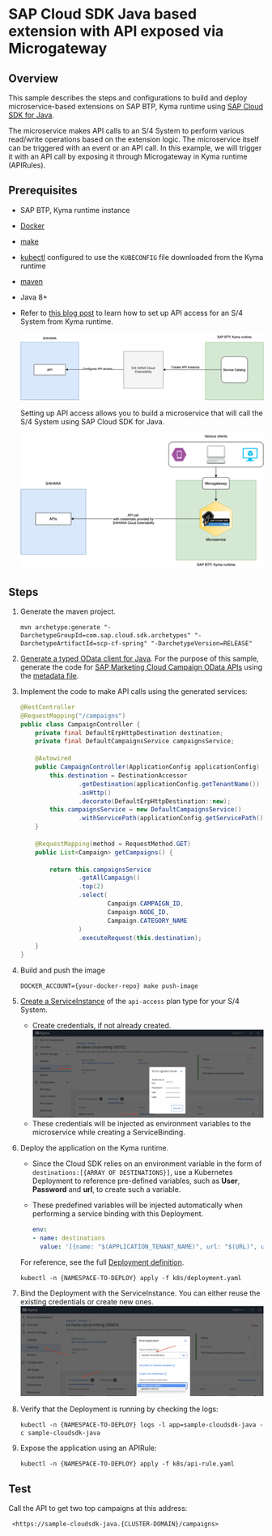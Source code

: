 # SAP Cloud SDK Java based extension with API exposed via Microgateway

## Overview

This sample describes the steps and configurations to build and deploy microservice-based extensions on SAP BTP, Kyma runtime using [SAP Cloud SDK for Java](https://sap.github.io/cloud-sdk/docs/java/getting-started).

The microservice makes API calls to an S/4 System to perform various read/write operations based on the extension logic. The microservice itself can be triggered with an event or an API call. In this example, we will trigger it with an API call by exposing it through Microgateway in Kyma runtime (APIRules).

## Prerequisites

* SAP BTP, Kyma runtime instance
* [Docker](https://www.docker.com/)
* [make](https://www.gnu.org/software/make/)
* [kubectl](https://kubernetes.io/docs/tasks/tools/install-kubectl/) configured to use the `KUBECONFIG` file downloaded from the Kyma runtime
* [maven](http://maven.apache.org/download.cgi)
* Java 8+
* Refer to [this blog post](https://blogs.sap.com/2020/09/30/use-sap-cloud-platform-kyma-runtime-to-extend-sap-marketing-cloud/) to learn how to set up API access for an S/4 System from Kyma runtime.

  ![config](assets/s4hana-api-config.png)

  Setting up API access allows you to build a microservice that will call the S/4 System using SAP Cloud SDK for Java.

  ![runtime](assets/s4hana-api-runtime.png)

## Steps

1. Generate the maven project.

    ```shell
    mvn archetype:generate "-DarchetypeGroupId=com.sap.cloud.sdk.archetypes" "-DarchetypeArtifactId=scp-cf-spring" "-DarchetypeVersion=RELEASE"
    ```

2. [Generate a typed OData client for Java](https://sap.github.io/cloud-sdk/docs/java/features/odata/generate-typed-odata-v2-and-v4-client-for-java). For the purpose of this sample, generate the code for [SAP Marketing Cloud Campaign OData APIs](https://help.sap.com/viewer/0f9408e4921e4ba3bb4a7a1f75f837a7/1911.500/en-US/f2ae5a181b274befbb07183d2c4ac61a.html) using the [metadata file](application/edmx/campaigns.xml).

3. Implement the code to make API calls using the generated services:

    ```java
    @RestController
    @RequestMapping("/campaigns")
    public class CampaignController {
        private final DefaultErpHttpDestination destination;
        private final DefaultCampaignsService campaignsService;

        @Autowired
        public CampaignController(ApplicationConfig applicationConfig) {
            this.destination = DestinationAccessor
                    .getDestination(applicationConfig.getTenantName())
                    .asHttp()
                    .decorate(DefaultErpHttpDestination::new);
            this.campaignsService = new DefaultCampaignsService()
                    .withServicePath(applicationConfig.getServicePath());
        }

        @RequestMapping(method = RequestMethod.GET)
        public List<Campaign> getCampaigns() {

            return this.campaignsService
                    .getAllCampaign()
                    .top(2)
                    .select(
                            Campaign.CAMPAIGN_ID,
                            Campaign.NODE_ID,
                            Campaign.CATEGORY_NAME
                    )
                    .executeRequest(this.destination);
        }
    }
    ```

4. Build and push the image

    ```shell
    DOCKER_ACCOUNT={your-docker-repo} make push-image
    ```

5. [Create a ServiceInstance](https://blogs.sap.com/2020/09/30/use-sap-cloud-platform-kyma-runtime-to-extend-sap-marketing-cloud/) of the `api-access` plan type for your S/4 System.

    * Create credentials, if not already created.
    ![service-instance-cred](assets/service-instance-cred.png)
    * These credentials will be injected as environment variables to the microservice while creating a ServiceBinding.

6. Deploy the application on the Kyma runtime.

    * Since the Cloud SDK relies on an environment variable in the form of `destinations:[{ARRAY OF DESTINATIONS}]`, use a Kubernetes Deployment to reference pre-defined variables, such as **User**, **Password** and **url**, to create such a variable.

    * These predefined variables will be injected automatically when performing a service binding with this Deployment.  

      ```yaml
      env:
      - name: destinations
        value: '[{name: "$(APPLICATION_TENANT_NAME)", url: "$(URL)", username: "$(User)", password: "$(Password)"}]'
      ```

    For reference, see the full [Deployment definition](k8s/deployment.yaml).

      ```shell
      kubectl -n {NAMESPACE-TO-DEPLOY} apply -f k8s/deployment.yaml
      ```

7. Bind the Deployment with the ServiceInstance. You can either reuse the existing credentials or create new ones.
    ![bind](assets/bind-instance.png)

8. Verify that the Deployment is running by checking the logs:

    ```shell
    kubectl -n {NAMESPACE-TO-DEPLOY} logs -l app=sample-cloudsdk-java -c sample-cloudsdk-java
    ```

9. Expose the application using an APIRule:

    ```shell
    kubectl -n {NAMESPACE-TO-DEPLOY} apply -f k8s/api-rule.yaml
    ```

## Test

Call the API to get two top campaigns at this address:

```shell
 <https://sample-cloudsdk-java.{CLUSTER-DOMAIN}/campaigns>
```
